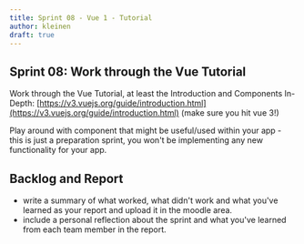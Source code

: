 ```yaml
---
title: Sprint 08 - Vue 1 - Tutorial
author: kleinen
draft: true
---
```


## Sprint 08: Work through the Vue Tutorial

Work through the Vue Tutorial, at least the Introduction and Components In-Depth: [https://v3.vuejs.org/guide/introduction.html](https://v3.vuejs.org/guide/introduction.html) (make sure you hit vue 3!)

Play around with component that might be useful/used within your app - this is
just a preparation sprint, you won't be implementing any new functionality for your app.

## Backlog and Report


- write a summary of what worked, what didn't work and what you've learned as your report and upload it in the moodle area.
- include a personal reflection about the sprint and what you've learned from each team member in the report.
